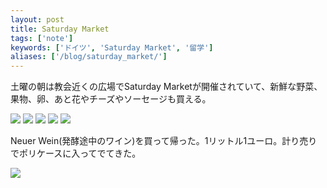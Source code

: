 ```yaml
---
layout: post
title: Saturday Market
tags: ['note']
keywords: ['ドイツ', 'Saturday Market', '留学']
aliases: ['/blog/saturday_market/']
---
```


土曜の朝は教会近くの広場でSaturday Marketが開催されていて、新鮮な野菜、果物、卵、あと花やチーズやソーセージも買える。

<img src="/img/blog_2013-10-12%2010.09.34.jpg" class="image-on-frame image-fade">

<img src="/img/blog_2013-10-12%2010.12.03.jpg" class="image-on-frame image-fade">

<img src="/img/blog_2013-10-12%2010.17.08.jpg" class="image-on-frame image-fade">

<img src="/img/blog_2013-10-12%2010.06.51.jpg" class="image-on-frame image-fade">

<img src="/img/blog_2013-10-12%2010.05.41.jpg" class="image-on-frame image-fade">

Neuer Wein(発酵途中のワイン)を買って帰った。1リットル1ユーロ。計り売りでポリケースに入ってでてきた。

<img src="/img/blog_2013-10-12%2011.40.40.jpg" class="image-on-frame-small image-fade">
